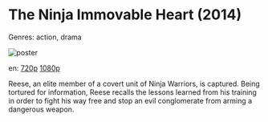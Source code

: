 # The Ninja Immovable Heart (2014)

Genres: action, drama

![poster](http://image.tmdb.org/t/p/w500/pJNsamiIWFH6EJwKMl8mvJkSxP7.jpg)

en:
  [720p](magnet:?xt=urn:btih:11B29789C71B762AD4F32F236349D9555D9E4F5D&tr=udp://glotorrents.pw:6969/announce&tr=udp://tracker.opentrackr.org:1337/announce&tr=udp://torrent.gresille.org:80/announce&tr=udp://tracker.openbittorrent.com:80&tr=udp://tracker.coppersurfer.tk:6969&tr=udp://tracker.leechers-paradise.org:6969&tr=udp://p4p.arenabg.ch:1337&tr=udp://tracker.internetwarriors.net:1337)
  [1080p](magnet:?xt=urn:btih:0C59259B226FCF4DAAE184B998915968AEC32192&tr=udp://glotorrents.pw:6969/announce&tr=udp://tracker.opentrackr.org:1337/announce&tr=udp://torrent.gresille.org:80/announce&tr=udp://tracker.openbittorrent.com:80&tr=udp://tracker.coppersurfer.tk:6969&tr=udp://tracker.leechers-paradise.org:6969&tr=udp://p4p.arenabg.ch:1337&tr=udp://tracker.internetwarriors.net:1337)
  


Reese, an elite member of a covert unit of Ninja Warriors, is captured. Being tortured for information, Reese recalls the lessons learned from his training in order to fight his way free and stop an evil conglomerate from arming a dangerous weapon.